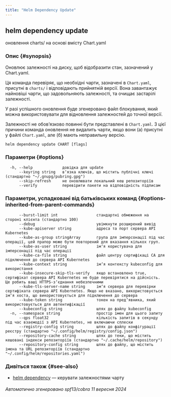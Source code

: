 ```yaml
---
title: "Helm Dependency Update"
---
```


## helm dependency update

оновлення charts/ на основі вмісту Chart.yaml

### Опис {#synopsis}

Оновлює залежності на диску, щоб відобразити стан, зазначений у Chart.yaml.

Ця команда перевіряє, що необхідні чарти, зазначені в `Chart.yaml`, присутні в `charts/` і відповідають прийнятній версії. Вона завантажує найновіші чарти, що задовольняють залежності, та очищає застарілі залежності.

У разі успішного оновлення буде згенеровано файл блокування, який можна використовувати для відновлення залежностей до точної версії.

Залежності не обовʼязково повинні бути представлені в `Chart.yaml`. З цієї причини команда оновлення не видалить чарти, якщо вони (а) присутні у файлі `Chart.yaml`, але (б) мають неправильну версію.

```none
helm dependency update CHART [flags]
```

### Параметри {#options}

```none
  -h, --help             довідка для update
      --keyring string   вʼязка ключів, що містить публічні ключі (стандартно "~/.gnupg/pubring.gpg")
      --skip-refresh     не оновлювати локальний кеш репозиторіїв
      --verify           перевірити пакети на відповідність підписам
```

### Параметри, успадковані від батьківських команд {#options-inherited-from-parent-commands}

```none
      --burst-limit int                 стандартні обмеження на стороні клієнта (стандартно 100)
      --debug                           увімкнути розширений вивід
      --kube-apiserver string           адреса та порт сервера API Kubernetes
      --kube-as-group stringArray       група для імперсонації під час операції, цей прапор може бути повторений для вказання кількох груп.
      --kube-as-user string             імʼя користувача для імперсонації під час операції
      --kube-ca-file string             файл центру сертифікаці СА для підключення до сервера API Kubernetes
      --kube-context string             імʼя контексту kubeconfig для використання
      --kube-insecure-skip-tls-verify   якщо встановлено true, сертифікат сервера API Kubernetes не буде перевірятися на дійсність. Це робить ваші HTTPS-зʼєднання небезпечними
      --kube-tls-server-name string     імʼя сервера для перевірки сертифіката сервера API Kubernetes. Якщо не вказано, використовується імʼя хоста, що використовується для підключення до сервера
      --kube-token string               токен на предʼявника, який використовується для автентифікації
      --kubeconfig string               шлях до файлу kubeconfig
  -n, --namespace string                простір імен для цього запиту
      --qps float32                     кількість запитів в секунду під час взаємодії з API Kubernetes, не включаючи сплески
      --registry-config string          шлях до файлу конфігурації реєстру (стандартно "~/.config/helm/registry/config.json")
      --repository-cache string         шлях до теки, що містить кешовані індекси репозиторіїв (стандартно "~/.cache/helm/repository")
      --repository-config string        шлях до файлу, що містить імена та URL репозиторіїв (стандартно "~/.config/helm/repositories.yaml")
```

### Дивіться також {#see-also}

* [helm dependency](helm_dependency.md) — керувати залежностями чарту

###### Автоматично згенеровано spf13/cobra 11 вересня 2024
